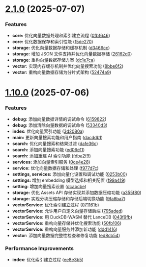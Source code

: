 # [2.1.0](https://github.com/chiimagnus/logseq-AIsearch/compare/v2.0.0...v2.1.0) (2025-07-07)


### Features

* **core:** 优化向量数据处理和索引建立流程 ([0fbf646](https://github.com/chiimagnus/logseq-AIsearch/commit/0fbf646218c3176ce75bb563b0545f3bf97614c1))
* **core:** 优化数据保存和索引性能 ([f5de270](https://github.com/chiimagnus/logseq-AIsearch/commit/f5de270a234dc503c359d2561c1b6221c5446d28))
* **storage:** 优化向量数据存储和缓存机制 ([d3466cc](https://github.com/chiimagnus/logseq-AIsearch/commit/d3466ccabe54b199569911f1546cfc52bcbc30c3))
* **storage:** 增加 JSON 文件支持并优化向量数据存储 ([26162d0](https://github.com/chiimagnus/logseq-AIsearch/commit/26162d0d25b1a95453bbf1343b066f25f7fb1000))
* **storage:** 重构向量数据存储方案 ([dc1e7ca](https://github.com/chiimagnus/logseq-AIsearch/commit/dc1e7caa6b7840a15bbd5a056cbed277fb25d2eb))
* **vector:** 实现内存缓存机制并优化向量搜索功能 ([8bbe6f2](https://github.com/chiimagnus/logseq-AIsearch/commit/8bbe6f209bfbd4db9738253485b575784d0d0acf))
* **vector:** 重构向量数据存储为分片式架构 ([52474a9](https://github.com/chiimagnus/logseq-AIsearch/commit/52474a95d2606bb162a93d7f24934a2d65d060c1))

# [1.10.0](https://github.com/chiimagnus/logseq-AIsearch/compare/v1.9.3...v1.10.0) (2025-07-06)


### Features

* **debug:** 添加向量数据详情的调试命令 ([6159822](https://github.com/chiimagnus/logseq-AIsearch/commit/6159822b9fe5c4846d47c98fb4e8221f8752b07c))
* **debug:** 添加清除向量数据的调试命令 ([53340d3](https://github.com/chiimagnus/logseq-AIsearch/commit/53340d314ff84dd18a5d278da436b61fb8482311))
* **index:** 优化向量索引功能 ([3d2080a](https://github.com/chiimagnus/logseq-AIsearch/commit/3d2080a667ba816aa002ab1c90bc4272098fe4bc))
* **main:** 更新向量搜索功能和用户指南 ([dacddb1](https://github.com/chiimagnus/logseq-AIsearch/commit/dacddb1a6a8c6e04541a17540b08cd929c5b2707))
* **search:** 优化向量搜索和结果过滤 ([dafe36c](https://github.com/chiimagnus/logseq-AIsearch/commit/dafe36c25b91a17fe5971373d6291ffd050df86e))
* **search:** 添加向量搜索功能 ([ed06e11](https://github.com/chiimagnus/logseq-AIsearch/commit/ed06e117259b67b21a3708874afbd6faf5b52bea))
* **search:** 添加重建 AI 索引功能 ([fdba2f9](https://github.com/chiimagnus/logseq-AIsearch/commit/fdba2f9f5276e002c3028f9cecbb772d946ba1bf))
* **services:** 添加向量索引服务 ([0ce4e28](https://github.com/chiimagnus/logseq-AIsearch/commit/0ce4e28e292bfae7776c66517b1c608a34aadbba))
* **service:** 优化向量数据存储和处理 ([f977d7c](https://github.com/chiimagnus/logseq-AIsearch/commit/f977d7c103fbd2feb0d407b9b28830fdfbc2213b))
* **settings, services:** 添加向量化设置和调试功能 ([0253b00](https://github.com/chiimagnus/logseq-AIsearch/commit/0253b00987c9f5c95b7d5029d626bdbfcfb4a9ce))
* **settings:** 增加 embedding 模型选择和相关配置 ([f99a419](https://github.com/chiimagnus/logseq-AIsearch/commit/f99a419739d59cc9e3faccc3ded1330522ef0040))
* **setting:** 增加向量搜索设置 ([dcabcbe](https://github.com/chiimagnus/logseq-AIsearch/commit/dcabcbed7bfb8ed0e31d3849f36e31c1d76e595f))
* **storage:** 优化 Assets API 存储实现并添加数据压缩功能 ([a355f80](https://github.com/chiimagnus/logseq-AIsearch/commit/a355f8069139209d405b5deefde7561a5abcf657))
* **storage:** 实现分块压缩存储和存储后端切换功能 ([9fa8ba7](https://github.com/chiimagnus/logseq-AIsearch/commit/9fa8ba723aac0fd39c239032f3d25319fb763d60))
* **vectorService:** 优化索引建立过程 ([071161b](https://github.com/chiimagnus/logseq-AIsearch/commit/071161b6ee58db75f48b02a130fa1ea72cd952d6))
* **vectorService:** 允许用户自定义向量存储后端 ([795aded](https://github.com/chiimagnus/logseq-AIsearch/commit/795adedbf195629d7d3429fc9482f8be392ba597))
* **vectorService:** 用 DuckDB-WASM 替代 LanceDB ([043f9fb](https://github.com/chiimagnus/logseq-AIsearch/commit/043f9fbea4341ca4a53656d28c98796dd99be2ac))
* **vectorService:** 重构向量存储并优化搜索功能 ([50fb106](https://github.com/chiimagnus/logseq-AIsearch/commit/50fb10655ec8f0469a814a24657d2a2739dc7be7))
* **vectorService:** 重构向量服务并添加新功能 ([ddd1416](https://github.com/chiimagnus/logseq-AIsearch/commit/ddd141618500a689d780044e4eba5836cca0547a))
* **vector:** 添加向量数据完整性检查和修复功能 ([ed8cb54](https://github.com/chiimagnus/logseq-AIsearch/commit/ed8cb541d673a4b3060dfba5a301d05ee32507f2))


### Performance Improvements

* **index:** 优化索引建立过程 ([ee8e3b5](https://github.com/chiimagnus/logseq-AIsearch/commit/ee8e3b57332e69029fb71e244f50c9c70d519b47))
